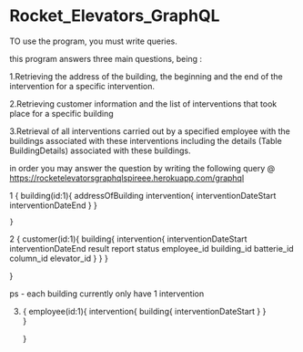 ﻿# Rocket_Elevators_GraphQL
 
TO use the program, you must write queries. 
 
this program answers three main questions, being :

1.Retrieving the address of the building, the beginning and the end of the intervention for a specific intervention.
 
2.Retrieving customer information and the list of interventions that took place for a specific building

3.Retrieval of all interventions carried out by a specified employee with the buildings associated with these interventions including the details (Table BuildingDetails) associated with these buildings.

in order you may answer the question by writing the following query @ https://rocketelevatorsgraphqlspireee.herokuapp.com/graphql

1 {
      building(id:1){
        addressOfBuilding
        intervention{
          interventionDateStart
          interventionDateEnd
        }
      }

    }

2 {
    customer(id:1){
      building{
        intervention{
          interventionDateStart
          interventionDateEnd
          result
          report
          status
          employee_id
          building_id
          batterie_id
          column_id
          elevator_id
        }
      }
    }

  }
  
  ps - each building currently only have 1 intervention 


3. {
        employee(id:1){
         intervention{
          building{
            interventionDateStart
          }
        }	
      }

    }

